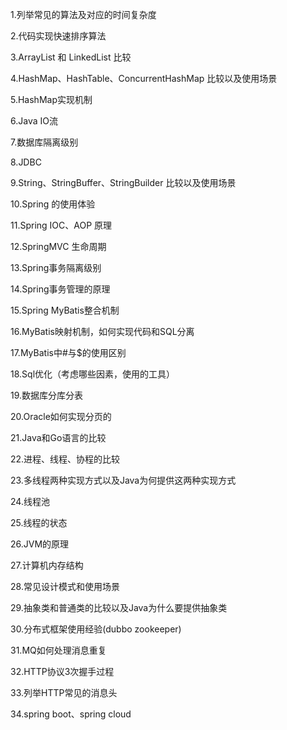 1.列举常见的算法及对应的时间复杂度

2.代码实现快速排序算法

3.ArrayList 和 LinkedList 比较

4.HashMap、HashTable、ConcurrentHashMap 比较以及使用场景

5.HashMap实现机制

6.Java IO流

7.数据库隔离级别

8.JDBC

9.String、StringBuffer、StringBuilder 比较以及使用场景

10.Spring 的使用体验

11.Spring IOC、AOP 原理

12.SpringMVC 生命周期

13.Spring事务隔离级别

14.Spring事务管理的原理

15.Spring MyBatis整合机制

16.MyBatis映射机制，如何实现代码和SQL分离

17.MyBatis中#与$的使用区别

18.Sql优化（考虑哪些因素，使用的工具）

19.数据库分库分表

20.Oracle如何实现分页的

21.Java和Go语言的比较

22.进程、线程、协程的比较

23.多线程两种实现方式以及Java为何提供这两种实现方式

24.线程池

25.线程的状态

26.JVM的原理

27.计算机内存结构

28.常见设计模式和使用场景

29.抽象类和普通类的比较以及Java为什么要提供抽象类

30.分布式框架使用经验(dubbo zookeeper)

31.MQ如何处理消息重复

32.HTTP协议3次握手过程

33.列举HTTP常见的消息头

34.spring boot、spring cloud